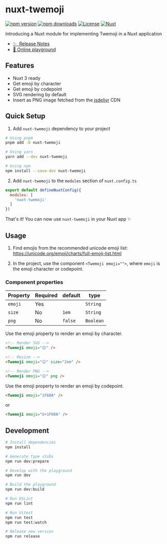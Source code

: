 # nuxt-twemoji

[![npm version][npm-version-src]][npm-version-href]
[![npm downloads][npm-downloads-src]][npm-downloads-href]
[![License][license-src]][license-href]
[![Nuxt][nuxt-src]][nuxt-href]


Introducing a Nuxt module for implementing Twemoji in a Nuxt application

- [✨ &nbsp;Release Notes](/CHANGELOG.md)
- [🏀 Online playground](https://stackblitz.com/github/yizack/nuxt-twemoji?file=playground%2Fapp.vue)

## Features
- Nuxt 3 ready
- Get emoji by character
- Get emoji by codepoint
- SVG rendering by default
- Insert as PNG image fetched from the [jsdelivr](https://www.jsdelivr.com/) CDN

## Quick Setup

1. Add `nuxt-twemoji` dependency to your project

```bash
# Using pnpm
pnpm add -D nuxt-twemoji

# Using yarn
yarn add --dev nuxt-twemoji

# Using npm
npm install --save-dev nuxt-twemoji
```

2. Add `nuxt-twemoji` to the `modules` section of `nuxt.config.ts`

```js
export default defineNuxtConfig({
  modules: [
    'nuxt-twemoji'
  ]
})
```

That's it! You can now use `nuxt-twemoji` in your Nuxt app ✨

## Usage

1. Find emojis from the recommended unicode emoji list: https://unicode.org/emoji/charts/full-emoji-list.html

2. In the project, use the component `<Twemoji emoji="">`, where `emoji` is the emoji character or codepoint.

### Component properties
| Property | Required | default | type     |
|----------|----------|---------|----------|
| `emoji`  | Yes      |         | `String` |
| `size`   | No       | `1em`   | `String` |
| `png`    | No       | `false` | `Boolean`|


Use the emoji property to render an emoji by character.

```html
<!-- Render SVG -->
<Twemoji emoji="😊" />

<!-- Resize -->
<Twemoji emoji="😊" size="2em" />

<!-- Render PNG -->
<Twemoji emoji="😊" png />
```

Use the emoji property to render an emoji by codepoint.

```html
<Twemoji emoji="1F60A" />
```

or

```html
<Twemoji emoji="U+1F60A" />
```

## Development

```bash
# Install dependencies
npm install

# Generate type stubs
npm run dev:prepare

# Develop with the playground
npm run dev

# Build the playground
npm run dev:build

# Run ESLint
npm run lint

# Run Vitest
npm run test
npm run test:watch

# Release new version
npm run release
```

<!-- Badges -->
[npm-version-src]: https://img.shields.io/npm/v/nuxt-twemoji/latest.svg?style=flat&colorA=18181B&colorB=28CF8D
[npm-version-href]: https://npmjs.com/package/nuxt-twemoji

[npm-downloads-src]: https://img.shields.io/npm/dm/nuxt-twemoji.svg?style=flat&colorA=18181B&colorB=28CF8D
[npm-downloads-href]: https://npmjs.com/package/nuxt-twemoji

[license-src]: https://img.shields.io/npm/l/nuxt-twemoji.svg?style=flat&colorA=18181B&colorB=28CF8D
[license-href]: https://npmjs.com/package/nuxt-twemoji

[nuxt-src]: https://img.shields.io/badge/Nuxt-18181B?logo=nuxt.js
[nuxt-href]: https://nuxt.com

